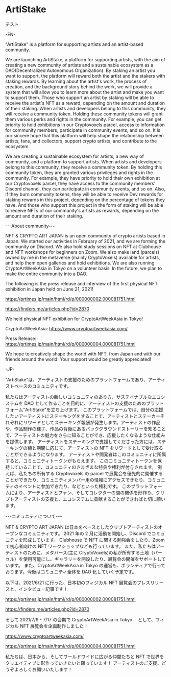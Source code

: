 # ArtiStake

テスト

-EN-

"ArtiStake" is a platform for supporting artists and an artist-based community.

We are launching ArtiStake, a platform for supporting artists, with the aim of creating a new community of artists and a sustainable ecosystem as a DAO(Decentralized Autonomous Organization).
By staking an artist you want to support, the platform will reward both the artist and the stakers with staking rewards. By learning about the artist's work, the process of creation, and the background story behind the work, we will provide a system that will allow you to learn more about the artist and make you want to support them.
Those who support an artist by staking will be able to receive the artist's NFT as a reward, depending on the amount and duration of their staking.
When artists and developers belong to this community, they will receive a community token. Holding these community tokens will grant them various perks and rights in the community. For example, you can get priority to hold exhibitions in our Cryptovoxels parcel, access to information for community members, participate in community events, and so on.
It is our sincere hope that this platform will help shape the relationship between artists, fans, and collectors, support crypto artists, and contribute to the ecosystem.

We are creating a sustainable ecosystem for artists, a new way of community, and a platform to support artists. When artists and developers belong to this community, they receive a community token. By holding this community token, they are granted various privileges and rights in the community. For example, they have priority to hold their own exhibition at our Cryptovoxels parcel, they have access to the community members' Discord channel, they can participate in community events, and so on. Also, if they burn community tokens, they will be able to receive Dev rewards for staking rewards in this project, depending on the percentage of tokens they have. And those who support this project in the form of staking will be able to receive NFTs of our community's artists as rewards, depending on the amount and duration of their staking.

---About community---

NFT & CRYPTO ART JAPAN is an open community of crypto artists based in Japan. We started our activities in February of 2021, and we are forming the community on Discord. We also hold study sessions on NFT at Clubhouse and NFT workshops for beginners on Zoom. We also make land (parcels) owned by me in the metaverse (mainly CryptoVoxels) available for artists, and help them open galleries and hold exhibitions. We are also running CryptoArtWeekAsia in Tokyo on a volunteer basis. In the future, we plan to make the entire community into a DAO.

The following is the press release and interview of the first physical NFT exhibition in Japan held on June 21, 2021!

https://prtimes.jp/main/html/rd/p/000000002.000081751.html

https://finders.me/articles.php?id=2870

We held physical NFT exhibition for CryptoArtWeekAsia in Tokyo!

CryptoArtWeekAsia:
https://www.cryptoartweekasia.com/

Press Release:
https://prtimes.jp/main/html/rd/p/000000004.000081751.html

We hope to creatively shape the world with NFT, from Japan and with our friends around the world! Your support would be greatly appreciated!

-JP-

"ArtiStake"は、アーティストの支援のためのプラットフォームであり、アーティストベースのコミュニティです。

私たちはアーティストの新しいコミュニティのあり方、サステイナブルなエコシステムを DAO として作ることを目的に、アーティストの支援のためのプラットフォーム"ArtiStake"を立ち上げます。
このプラットフォームでは、自分の応援したいアーティストにステーキングをすることで、アーティストとステーカーそれぞれにリワードとしてステーキング報酬が発生します。アーティストの作品や、作品制作の様子、作品の背後にあるバックグラウンドストーリーを知ることで、アーティストの魅力をさらに知ることができ、応援したくなるような仕組みを提供します。
アーティストをステーキングで支援してくださった方には、ステーキングの額と期間に応じて、アーティストの NFT をリワードとして受け取ることができるようになります。
アーティストや開発者はこのコミュニティに所属すると、コミュニティトークンがもらえます。 このコミュニティトークンを保持していることで、コミュニティのさまざまな特典や権利が付与されます。 例えば、私たちの所有する Cryptovoxels の parcel で展覧会を優先的に開催することができたり、コミュニティメンバー用の情報にアクセスできたり、コミュニティのイベントに参加できたり、などといった権利です。
このプラットフォームにより、アーティストとファン、そしてコレクターの間の関係を形作り、クリプトアーティストの支援と、エコシステムに貢献することができればと切に願います。

---コミュニティについて---

NFT & CRYPTO ART JAPAN は日本をベースとしたクリプトアーティストのオープンなコミュニティです。 2021 年の 2 月に活動を開始し、Discord でコミュニティを形成しています。 Clubhouse で NFT に関する勉強会をしたり、Zoom で初心者向けの NFT ワークショップなども行っています。 また、私たちはアーティストのために、メタバース(主に CryptoVoxels)の私が所有する土地（パーセル）を使用可能にし、ギャラリーを開設したり、展覧会の開催をサポートしています。 また、CryptoArtWeekAsia in Tokyo の運営も、ボランティアで行っております。今後はコミュニティ全体を DAO 化していく予定です。

以下は、2021/6/21 に行った、日本初のフィジカル NFT 展覧会のプレスリリースと、インタビュー記事です！

https://prtimes.jp/main/html/rd/p/000000002.000081751.html

https://finders.me/articles.php?id=2870

そして 2021/7/9 - 7/17 の会期で
CryptoArtWeekAsia in Tokyo 　として、フィジカル NFT 展覧会を企画制作しました！

https://www.cryptoartweekasia.com/

https://prtimes.jp/main/html/rd/p/000000004.000081751.html

私たちは、日本から、そしてワールドワイドに広がる仲間たちと
NFT で世界をクリエイティブに形作っていきたいと願っています！
アーティストのご支援、どうぞよろしくお願いいたします！
